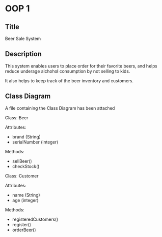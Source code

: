 # OOP 1

## Title

Beer Sale System

## Description

This system enables users to place order for their favorite beers, and helps reduce underage alchohol consumption by not selling to kids.

It also helps to keep track of the beer inventory and customers.

## Class Diagram

A file containing the Class Diagram has been attached

Class: Beer

Attributes:
  - brand (String)
  - serialNumber (integer)
    
Methods:
  - sellBeer()
  - checkStock()


Class: Customer

Attributes:
  - name (String)
  - age (integer)
    
Methods:
  - registeredCustomers()
  - register()
  - orderBeer()


